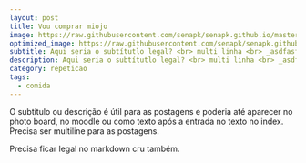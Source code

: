 ```yaml
---
layout: post
title: Vou comprar miojo
image: https://raw.githubusercontent.com/senapk/senapk.github.io/master/base/003/__capa.jpg
optimized_image: https://raw.githubusercontent.com/senapk/senapk.github.io/master/base/.thumb/003/Readme.jpg
subtitle: Aqui seria o subtítutlo legal? <br> multi linha <br> _asdfasfd ads ds__
description: Aqui seria o subtítutlo legal? <br> multi linha <br> _asdfasfd ads ds__
category: repeticao
tags:
  - comida
---
```

<!-- DON'T EDIT THIS FILE, GENERATED BY SCRIPT -->
<!-- DON'T EDIT THIS FILE, GENERATED BY SCRIPT -->
<!-- DON'T EDIT THIS FILE, GENERATED BY SCRIPT -->
<!-- DON'T EDIT THIS FILE, GENERATED BY SCRIPT -->
<!-- DON'T EDIT THIS FILE, GENERATED BY SCRIPT -->
O subtítulo ou descrição é útil para as postagens e poderia até aparecer no photo board, no moodle ou como texto após a entrada no texto no index.
Precisa ser multiline para as postagens.

Precisa ficar legal no markdown cru também.


